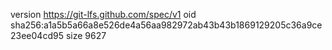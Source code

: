 version https://git-lfs.github.com/spec/v1
oid sha256:a1a5b5a66a8e526de4a56aa982972ab43b43b1869129205c36a9ce23ee04cd95
size 9627
